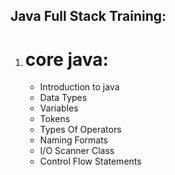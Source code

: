 Java Full Stack Training:
--------------------------
1. core java:
   =========
   *  Introduction to java
   *  Data Types
   *  Variables
   *  Tokens
   *  Types Of Operators
   *  Naming Formats
   *  I/O Scanner Class
   *  Control Flow Statements
